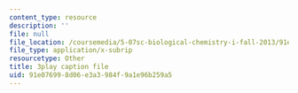 ```yaml
---
content_type: resource
description: ''
file: null
file_location: /coursemedia/5-07sc-biological-chemistry-i-fall-2013/91e076998d06e3a3984f9a1e96b259a5_taCtV7gVKdI.srt
file_type: application/x-subrip
resourcetype: Other
title: 3play caption file
uid: 91e07699-8d06-e3a3-984f-9a1e96b259a5
---
```

